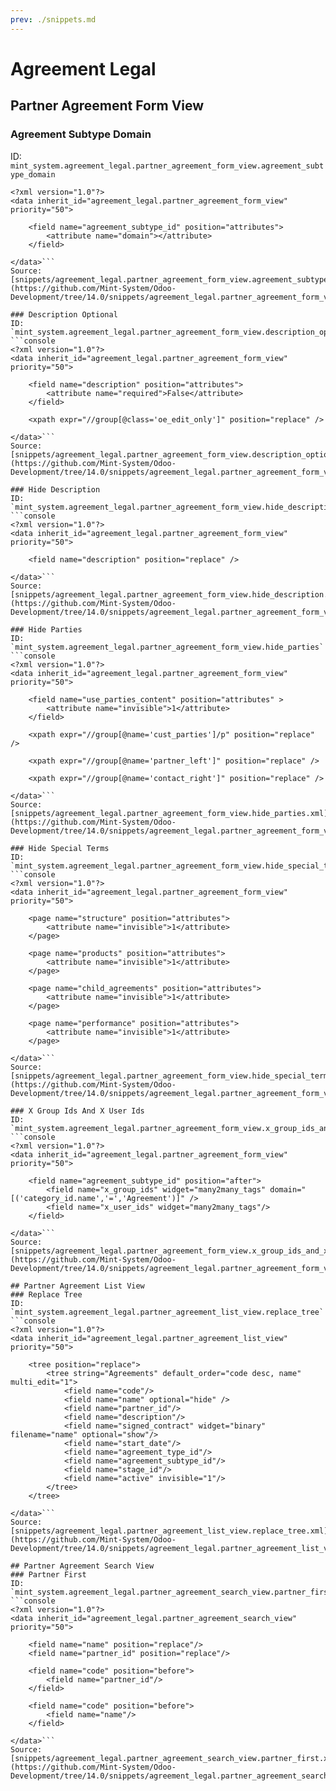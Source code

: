 ```yaml
---
prev: ./snippets.md
---
```

# Agreement Legal
## Partner Agreement Form View  
### Agreement Subtype Domain  
ID: `mint_system.agreement_legal.partner_agreement_form_view.agreement_subtype_domain`  
```console
<?xml version="1.0"?>
<data inherit_id="agreement_legal.partner_agreement_form_view" priority="50">

    <field name="agreement_subtype_id" position="attributes">
        <attribute name="domain"></attribute>
    </field>
    
</data>```
Source: [snippets/agreement_legal.partner_agreement_form_view.agreement_subtype_domain.xml](https://github.com/Mint-System/Odoo-Development/tree/14.0/snippets/agreement_legal.partner_agreement_form_view.agreement_subtype_domain.xml)

### Description Optional  
ID: `mint_system.agreement_legal.partner_agreement_form_view.description_optional`  
```console
<?xml version="1.0"?>
<data inherit_id="agreement_legal.partner_agreement_form_view" priority="50">

    <field name="description" position="attributes">
        <attribute name="required">False</attribute>
    </field>
    
    <xpath expr="//group[@class='oe_edit_only']" position="replace" />

</data>```
Source: [snippets/agreement_legal.partner_agreement_form_view.description_optional.xml](https://github.com/Mint-System/Odoo-Development/tree/14.0/snippets/agreement_legal.partner_agreement_form_view.description_optional.xml)

### Hide Description  
ID: `mint_system.agreement_legal.partner_agreement_form_view.hide_description`  
```console
<?xml version="1.0"?>
<data inherit_id="agreement_legal.partner_agreement_form_view" priority="50">

    <field name="description" position="replace" />

</data>```
Source: [snippets/agreement_legal.partner_agreement_form_view.hide_description.xml](https://github.com/Mint-System/Odoo-Development/tree/14.0/snippets/agreement_legal.partner_agreement_form_view.hide_description.xml)

### Hide Parties  
ID: `mint_system.agreement_legal.partner_agreement_form_view.hide_parties`  
```console
<?xml version="1.0"?>
<data inherit_id="agreement_legal.partner_agreement_form_view" priority="50">

    <field name="use_parties_content" position="attributes" >
        <attribute name="invisible">1</attribute>
    </field>

    <xpath expr="//group[@name='cust_parties']/p" position="replace" />

    <xpath expr="//group[@name='partner_left']" position="replace" />

    <xpath expr="//group[@name='contact_right']" position="replace" />

</data>```
Source: [snippets/agreement_legal.partner_agreement_form_view.hide_parties.xml](https://github.com/Mint-System/Odoo-Development/tree/14.0/snippets/agreement_legal.partner_agreement_form_view.hide_parties.xml)

### Hide Special Terms  
ID: `mint_system.agreement_legal.partner_agreement_form_view.hide_special_terms`  
```console
<?xml version="1.0"?>
<data inherit_id="agreement_legal.partner_agreement_form_view" priority="50">

    <page name="structure" position="attributes">
        <attribute name="invisible">1</attribute>
    </page>

    <page name="products" position="attributes">
        <attribute name="invisible">1</attribute>
    </page>

    <page name="child_agreements" position="attributes">
        <attribute name="invisible">1</attribute>
    </page>

    <page name="performance" position="attributes">
        <attribute name="invisible">1</attribute>
    </page>

</data>```
Source: [snippets/agreement_legal.partner_agreement_form_view.hide_special_terms.xml](https://github.com/Mint-System/Odoo-Development/tree/14.0/snippets/agreement_legal.partner_agreement_form_view.hide_special_terms.xml)

### X Group Ids And X User Ids  
ID: `mint_system.agreement_legal.partner_agreement_form_view.x_group_ids_and_x_user_ids`  
```console
<?xml version="1.0"?>
<data inherit_id="agreement_legal.partner_agreement_form_view" priority="50">

    <field name="agreement_subtype_id" position="after">
        <field name="x_group_ids" widget="many2many_tags" domain="[('category_id.name','=','Agreement')]" />
        <field name="x_user_ids" widget="many2many_tags"/>
    </field>

</data>```
Source: [snippets/agreement_legal.partner_agreement_form_view.x_group_ids_and_x_user_ids.xml](https://github.com/Mint-System/Odoo-Development/tree/14.0/snippets/agreement_legal.partner_agreement_form_view.x_group_ids_and_x_user_ids.xml)

## Partner Agreement List View  
### Replace Tree  
ID: `mint_system.agreement_legal.partner_agreement_list_view.replace_tree`  
```console
<?xml version="1.0"?>
<data inherit_id="agreement_legal.partner_agreement_list_view" priority="50">

    <tree position="replace">
        <tree string="Agreements" default_order="code desc, name" multi_edit="1">
            <field name="code"/>
            <field name="name" optional="hide" />
            <field name="partner_id"/>
            <field name="description"/>
            <field name="signed_contract" widget="binary" filename="name" optional="show"/>
            <field name="start_date"/>
            <field name="agreement_type_id"/>
            <field name="agreement_subtype_id"/>
            <field name="stage_id"/>
            <field name="active" invisible="1"/>
        </tree>
    </tree>

</data>```
Source: [snippets/agreement_legal.partner_agreement_list_view.replace_tree.xml](https://github.com/Mint-System/Odoo-Development/tree/14.0/snippets/agreement_legal.partner_agreement_list_view.replace_tree.xml)

## Partner Agreement Search View  
### Partner First  
ID: `mint_system.agreement_legal.partner_agreement_search_view.partner_first`  
```console
<?xml version="1.0"?>
<data inherit_id="agreement_legal.partner_agreement_search_view" priority="50">

    <field name="name" position="replace"/>
    <field name="partner_id" position="replace"/>

    <field name="code" position="before">
        <field name="partner_id"/>
    </field>
    
    <field name="code" position="before">
        <field name="name"/>
    </field>

</data>```
Source: [snippets/agreement_legal.partner_agreement_search_view.partner_first.xml](https://github.com/Mint-System/Odoo-Development/tree/14.0/snippets/agreement_legal.partner_agreement_search_view.partner_first.xml)

